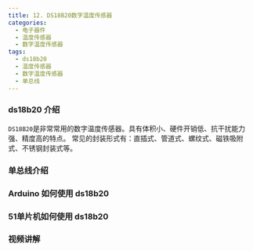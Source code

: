 ```yaml
---
title: 12. DS18B20数字温度传感器
categories:
  - 电子器件
  - 温度传感器
  - 数字温度传感器
tags:
  - ds18b20
  - 温度传感器
  - 数字温度传感器
  - 单总线
---
```


### ds18b20 介绍
`DS18B20`是非常常用的数字温度传感器。具有体积小、硬件开销低、抗干扰能力强、精度高的特点。
常见的封装形式有：直插式、管道式、螺纹式、磁铁吸附式、不锈钢封装式等。

### 单总线介绍

### Arduino 如何使用 ds18b20

### 51单片机如何使用 ds18b20

### 视频讲解

